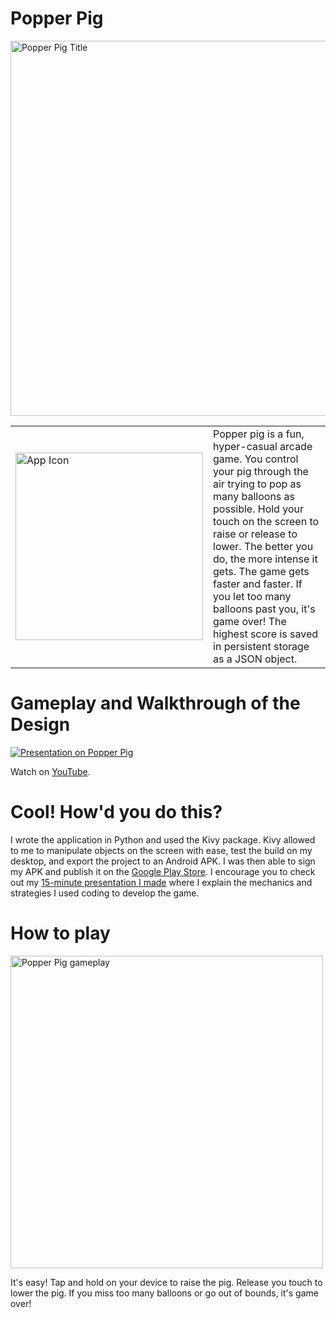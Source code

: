 # Popper Pig
<img src="https://i.imgur.com/rl1RoAz.png" alt="Popper Pig Title" width=600>

<table>
	<tbody>
		<tr>
			<td>
        <img src="https://i.imgur.com/b8wIlBQ.png" alt="App Icon" width=300>
      </td>
			<td>
        Popper pig is a fun, hyper-casual arcade game. You control your pig through the air trying to pop as many balloons as possible. Hold your touch on the screen to raise or release to lower. The better you do, the more intense it gets. The game gets faster and faster. If you let too many balloons past you, it's game over! The highest score is saved in persistent storage as a JSON object.
      </td>
		</tr>
	</tbody>
</table>

# Gameplay and Walkthrough of the Design
[![Presentation on Popper Pig](http://img.youtube.com/vi/sk9at0VvZZo/0.jpg)](http://www.youtube.com/watch?v=sk9at0VvZZo "Popper Pig Presentation")

Watch on <a href="http://www.youtube.com/watch?v=sk9at0VvZZo">YouTube</a>.

# Cool! How'd you do this?
I wrote the application in Python and used the Kivy package. Kivy allowed to me to manipulate objects on the screen with ease, test the build on my desktop, and export the project to an Android APK. I was then able to sign my APK and publish it on the <a href="https://play.google.com/store/apps/details?id=com.graapl.popperpig.popperpig">Google Play Store</a>. I encourage you to check out my <a href="http://www.youtube.com/watch?v=sk9at0VvZZo">15-minute presentation I made</a> where I explain the mechanics and strategies I used coding to develop the game.

# How to play
<img src="https://i.imgur.com/xJKofXQ.png" alt="Popper Pig gameplay" width=500>

It's easy! Tap and hold on your device to raise the pig. Release you touch to lower the pig. If you miss too many balloons or go out of bounds, it's game over!
